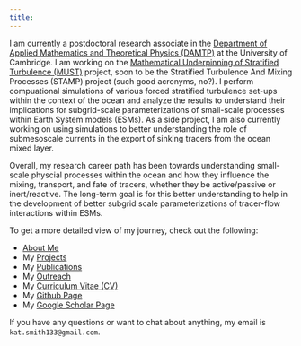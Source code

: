 ```yaml
---
title:
---
```


I am currently a postdoctoral research associate in the [Department of Applied Mathematics and Theoretical Physics (DAMTP)][] at the University of Cambridge. I am working on the [Mathematical Underpinning of Stratified Turbulence (MUST)][] project, soon to be the Stratified Turbulence And Mixing Processes (STAMP) project (such good acronyms, no?). I perform compuational simulations of various forced stratified turbulence set-ups within the context of the ocean and analyze the results to understand their implications for subgrid-scale parameterizations of small-scale processes within Earth System models (ESMs). As a side project, I am also currently working on using simulations to better understanding the role of submesoscale currents in the export of sinking tracers from the ocean mixed layer. 

Overall, my research career path has been towards understanding small-scale physcial processes within the ocean and how they influence the mixing, transport, and fate of tracers, whether they be active/passive or inert/reactive. The long-term goal is for this better understanding to help in the development of better subgrid scale parameterizations of tracer-flow interactions within ESMs.

To get a more detailed view of my journey, check out the following:

* [About Me][]
* My [Projects][]
* My [Publications][]
* My [Outreach][]
* My [Curriculum Vitae (CV)][]
* My [Github Page][]
* My [Google Scholar Page][]

If you have any questions or want to chat about anything, my email is `kat.smith133@gmail.com`.

[Department of Applied Mathematics and Theoretical Physics (DAMTP)]: http://www.damtp.cam.ac.uk/
[Mathematical Underpinning of Stratified Turbulence (MUST)]: http://www.damtp.cam.ac.uk//research/env/must/content/index.html
[About Me]: /about/
[Projects]: /projects/
[Publications]: /publications/
[Outreach]: /outreach/
[Curriculum Vitae (CV)]: /assets/pdf/SmithCV.pdf
[Github Page]: https://github.com/katsmith133/
[Google Scholar Page]: https://scholar.google.co.uk/citations?user=5csNr-UAAAAJ&hl=en
